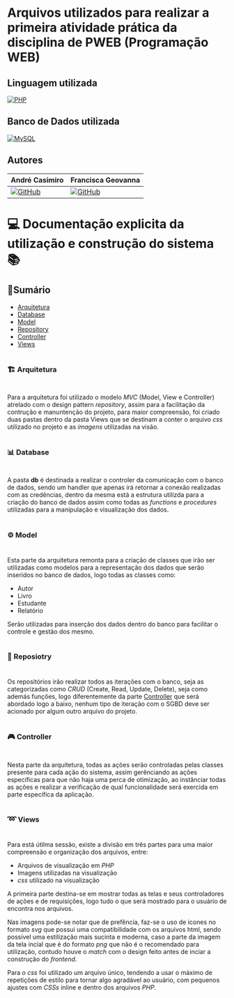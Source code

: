 # Arquivos utilizados para realizar a primeira atividade prática da disciplina de **PWEB (Programação WEB)**

## Linguagem utilizada
[![PHP](https://img.shields.io/badge/php-%23777BB4.svg?&logo=php&logoColor=white)](https://www.php.net/)

## Banco de Dados utilizada
[![MySQL](https://img.shields.io/badge/MySQL-4479A1?logo=mysql&logoColor=fff)](https://www.mysql.com/)

## Autores
|André Casimiro|Francisca Geovanna|
|--|--|
|[![GitHub](https://img.shields.io/badge/GitHub-%23121011.svg?logo=github&logoColor=white)](https://github.com/Andre-nemesis)|[![GitHub](https://img.shields.io/badge/GitHub-%23121011.svg?logo=github&logoColor=white)](https://github.com/FranciscaGeovanna)|

#

# 💻 Documentação explicita da utilização e construção do sistema 📚

## 📃Sumário 
- [Arquitetura](#arquitetura)
- [Database](#db) 
- [Model](#model)
- [Repository](#repository)
- [Controller](#controller)
- [Views](#views)

# 

<h3 id="arquitetura">🏗 Arquitetura</h3>

# 

Para a arquitetura foi utilizado o modelo *MVC* (Model, View e Controller) atrelado com o design pattern *repository*, assim para a facilitação da contrução e manuntenção do projeto, para maior compreensão, foi criado duas pastas dentro da pasta Views que se destinam a conter o arquivo *css* utilizado no projeto e as *imagens* utilizadas na visão.

# 

<h3 id="db">📊 Database</h3>

# 

A pasta **db** é destinada a realizar o controler da comunicação com o banco de dados, sendo um handler que apenas irá retornar a conexão realizadas com as credências, dentro da mesma está a estrutura utilizda para a criação do banco de dados assim como todas as *functions* e *procedures* utilizadas para a manipulação e visualização dos dados.

# 

<h3 id="model">⚙ Model</h3>

# 

Esta parte da arquitetura remonta para a criação de classes que irão ser utilizadas como modelos para a representação dos dados que serão inseridos no banco de dados, logo todas as classes como:
- Autor
- Livro
- Estudante
- Relatório

Serão utilizadas para inserção dos dados dentro do banco para facilitar o controle e gestão dos mesmo.

# 

<h3 id="repository">💼 Reposiotry</h3>

# 

Os repositórios irão realizar todos as iterações com o banco, seja as categorizadas como *CRUD* (Create, Read, Update, Delete), seja como además funções, logo diferentemente da parte [Controller](#controller) que será abordado logo a baixo, nenhum tipo de iteração com o SGBD deve ser acionado por algum outro arquivo do projeto.

# 

<h3 id="controller">🎮 Controller</h3>

# 

Nesta parte da arquitetura, todas as ações serão controladas pelas classes presente para cada ação do sistema, assim gerênciando as ações especificas para que não haja uma perca de otimização, ao instânciar todas as ações e realizar a verificação de qual funcionalidade será exercida em parte especifíca da aplicação.

# 

<h3 id="views">➿ Views</h3>

#

Para está útilma sessão, existe a divisão em três partes para uma maior compreensão e organização dos arquivos, entre:

- Arquivos de visualização em *PHP* 
- Imagens utilizadas na visualização
- *css* utilizado na visualização

A primeira parte destina-se em mostrar todas as telas e seus controladores de ações e de requisições, logo tudo o que será mostrado para o usuário de encontra nos arquivos. 

Nas imagens pode-se notar que de prefência, faz-se o uso de icones no formato *svg* que possui uma compatibilidade com os arquivos html, sendo possivel uma estilização mais sucinta e moderna, caso a parte da imagem da tela incial que é do formato *png* que não é o recomendado para utilização, contudo houve o *match* com o design feito antes de inciar a construção do *frontend*.

Para o *css* foi utilizado um arquivo único, tendendo a usar o máximo de repetições de estilo para tornar algo agradável ao usuário, com pequenos ajustes com *CSSs* inline e dentro dos arquivos *PHP*.
